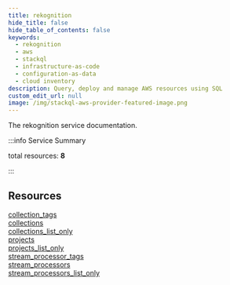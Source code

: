 ```yaml
---
title: rekognition
hide_title: false
hide_table_of_contents: false
keywords:
  - rekognition
  - aws
  - stackql
  - infrastructure-as-code
  - configuration-as-data
  - cloud inventory
description: Query, deploy and manage AWS resources using SQL
custom_edit_url: null
image: /img/stackql-aws-provider-featured-image.png
---
```


The rekognition service documentation.

:::info Service Summary

<div class="row">
<div class="providerDocColumn">
<span>total resources:&nbsp;<b>8</b></span><br />
</div>
</div>

:::

## Resources
<div class="row">
<div class="providerDocColumn">
<a href="/services/rekognition/collection_tags/">collection_tags</a><br />
<a href="/services/rekognition/collections/">collections</a><br />
<a href="/services/rekognition/collections_list_only/">collections_list_only</a><br />
<a href="/services/rekognition/projects/">projects</a>
</div>
<div class="providerDocColumn">
<a href="/services/rekognition/projects_list_only/">projects_list_only</a><br />
<a href="/services/rekognition/stream_processor_tags/">stream_processor_tags</a><br />
<a href="/services/rekognition/stream_processors/">stream_processors</a><br />
<a href="/services/rekognition/stream_processors_list_only/">stream_processors_list_only</a>
</div>
</div>